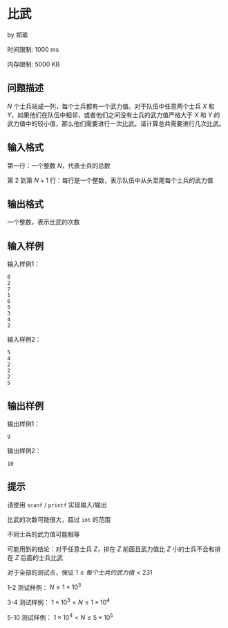 # 比武

by  郑瑜

时间限制: 1000 ms

内存限制: 5000 KB

## 问题描述

$N$ 个士兵站成一列，每个士兵都有一个武力值。对于队伍中任意两个士兵 $X$ 和 $Y$，如果他们在队伍中相邻，或者他们之间没有士兵的武力值严格大于 $X$ 和 $Y$ 的武力值中的较小值，那么他们需要进行一次比武。请计算总共需要进行几次比武。

## 输入格式

第一行：一个整数 $N$，代表士兵的总数

第 $2$ 到第 $N+1$ 行：每行是一个整数，表示队伍中从头至尾每个士兵的武力值

## 输出格式

一个整数，表示比武的次数

## 输入样例

输入样例1：

```
8
2
7
1
6
5
3
4
2
```

输入样例2：
    
```
5
4
2
2
2
5
```

## 输出样例

输出样例1：

```
9
```

输出样例2：

```
10
```

## 提示

请使用 `scanf` / `printf` 实现输入/输出

比武的次数可能很大，超过 `int` 的范围

不同士兵的武力值可能相等

可能用到的结论：对于任意士兵 $Z$，排在 $Z$ 前面且武力值比 $Z$ 小的士兵不会和排在 $Z$ 后面的士兵比武
 
对于全部的测试点，保证 $1\leq 每个士兵的武力值<231$

1-2 测试样例： $N\leq 1\times 10^3$

3-4 测试样例： $1\times 10^3<N\leq 1\times 10^4$

5-10 测试样例： $1\times 10^4<N\leq 5\times 10^5$